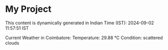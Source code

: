 # My Project

This content is dynamically generated in Indian Time (IST): 2024-09-02 11:57:51 IST


Current Weather in Coimbatore:
Temperature: 29.88 °C
Condition: scattered clouds

